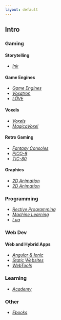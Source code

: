 ```yaml
---
layout: default
---
```


## Intro

### Gaming

#### Storytelling

* _[Ink](./pages/storytelling_ink.html)_

#### Game Engines

* _[Game Engines](./pages/gameengines.html)_
* _[Voxatron](./pages/gameengines_voxatron.html)_
* _[LÖVE](./pages/gameengines_love2d.html)_

#### Voxels

* _[Voxels](./pages/voxels_voxels.html)_
* _[MagicaVoxel](./pages/voxels_magicavoxel.html)_

#### Retro Gaming

* _[Fantasy Consoles](./pages/retrogaming_fantasy-consoles.html)_
* _[PICO-8](./pages/retrogaming_pico-8.html)_
* _[TIC-80](./pages/retrogaming_tic-80.html)_

#### Graphics

* _[2D Animation](./pages/graphics_2d-animation.html)_
* _[2D Animation](./pages/graphics_3d-tools.html)_

### Programming

* _[Rective Programming](./pages/programming_reactive-programming.html)_
* _[Machine Learning](./programming_machine-learning.html)_
* _[Lua](./programming_lua.html)_

### Web Dev

#### Web and Hybrid Apps

* _[Angular & Ionic](./pages/webdev_angular.html)_
* _[Static Websites](./pages/webdev_static-websites.html)_
* _[WebTools](./pages/webdev_webtools.html)_

### Learning

* _[Academy](./pages/learning_academy.html)_

### Other

* _[Ebooks](./pages/other-ebooks.html)_
